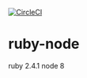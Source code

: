[![CircleCI](https://circleci.com/gh/gavinzhou/ruby-node.svg?style=svg)](https://circleci.com/gh/gavinzhou/ruby-node)

# ruby-node
ruby 2.4.1 node 8
